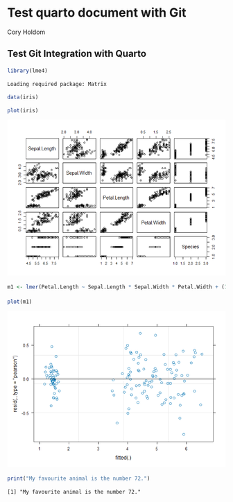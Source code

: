 # Test quarto document with Git
Cory Holdom

## Test Git Integration with Quarto

``` r
library(lme4)
```

    Loading required package: Matrix

``` r
data(iris)
```

``` r
plot(iris)
```

![](Test-quarto-document_files/figure-commonmark/unnamed-chunk-2-1.png)

``` r
m1 <- lmer(Petal.Length ~ Sepal.Length * Sepal.Width * Petal.Width + (1|Species), iris)

plot(m1)
```

![](Test-quarto-document_files/figure-commonmark/unnamed-chunk-3-1.png)

``` r
print("My favourite animal is the number 72.")
```

    [1] "My favourite animal is the number 72."
